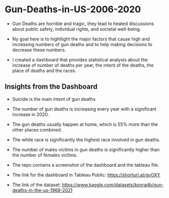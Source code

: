 # Gun-Deaths-in-US-2006-2020

- Gun Deaths are horrible and tragic, they lead to heated discussions about public safety, individual rights, and societal well-being.

- Ny goal here is to hightlight the major factors that cause high and increasing numbers of gun deaths and to help making decisions to decrease these numbers.

- I created a dashboard that provides statistical analysis about the increase of number of deaths per year, the intent of the deaths, the place of deaths and the races.


## Insights from the Dashboard
- Suicide is the main intent of gun deaths
- The number of gun deaths is increasing every year with a significant increase in 2020.
- The gun deaths usually happen at home, which is 55% more than the other places combined.
- The white race is significantly the highest race involved in gun deaths.
- The number of males victims in gun deaths is significantly higher than the number of females victims.


- The repo contains a screenshot of the dashboard and the tableau file.


- The link for the dashboard in Tableau Public: https://shorturl.at/gvOXY
- The link of the dataset: https://www.kaggle.com/datasets/konradb/gun-deaths-in-the-us-1968-2021
